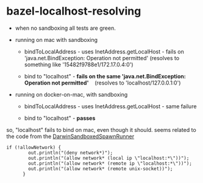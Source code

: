 # bazel-localhost-resolving

- when no sandboxing all tests are green.

- running on mac with sandboxing
  - bindToLocalAddress - uses InetAddress.getLocalHost - fails on 'java.net.BindException: Operation not permitted'
    (resolves to something like '15482f9788e1/172.17.0.4:0')
    
  - bind to "localhost" - **fails on the same 'java.net.BindException: Operation not permitted'**
    (resolves to 'localhost/127.0.0.1:0')
    
- running on docker-on-mac, with sandboxing
  - bindToLocalAddress - uses InetAddress.getLocalHost - same failure
  
  - bind to "localhost" - **passes**

so, "localhost" fails to bind on mac, even though it should.
seems related to the code from the [DarwinSandboxedSpawnRunner](https://github.com/bazelbuild/bazel/blob/2e4f703d361823fa12df9ddb57f21189743b2c74/src/main/java/com/google/devtools/build/lib/sandbox/DarwinSandboxedSpawnRunner.java#L312)
```
if (!allowNetwork) {
        out.println("(deny network*)");
        out.println("(allow network* (local ip \"localhost:*\"))");
        out.println("(allow network* (remote ip \"localhost:*\"))");
        out.println("(allow network* (remote unix-socket))");
      }
```
